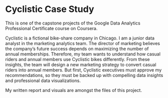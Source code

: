 # Cyclistic Case Study

This is one of the capstone projects of the Google Data Analytics Professional Certificate course on Coursera.

Cyclistic is a fictional bike-share company in Chicago.
I am a junior data analyst in the marketing analytics team.
The director of marketing believes the company’s future success depends on maximizing the number of annual memberships.
Therefore, my team wants to understand how casual riders and annual members use Cyclistic bikes differently.
From these insights, the team will design a new marketing strategy to convert casual riders into annual members.
But first, Cyclistic executives must approve my recommendations, so they must be backed up with compelling data insights and professional data visualizations.

My written report and visuals are amongst the files of this project.
